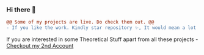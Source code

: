 ### Hi there 👋

```diff
@@ Some of my projects are live. Do check them out. @@
- If you like the work. Kindly star repository ✨, It would mean a lot me.
```
If you are interested in some Theoretical Stuff apart from all these projects - [Checkout my 2nd Account](https://github.com/coolanant)
<!--
**Anant016/anant016** is a ✨ _special_ ✨ repository because its `README.md` (this file) appears on your GitHub profile.

Here are some ideas to get you started:

- 🔭 I’m currently working on ...
- 🌱 I’m currently learning ...
- 👯 I’m looking to collaborate on ...
- 🤔 I’m looking for help with ...
- 💬 Ask me about ...
- 📫 How to reach me: ...
- 😄 Pronouns: ...
- ⚡ Fun fact: ...
-->
